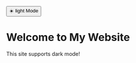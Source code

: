 <body>
  <button onclick="toggleTheme()" id="theme-toggle">☀️ light Mode</button>
  <h1>Welcome to My Website</h1>
  <p>This site supports dark mode!</p>

  <script>
    function toggleTheme() {
      const body = document.body;
      const button = document.getElementById("theme-toggle");

      body.classList.toggle("light-mode");

      if (body.classList.contains("light-mode")) {
        button.textContent = "☀️ Light Mode";
      } else {
        button.textContent = "🌙 Dark Mode";
      }
    }
  </script>
</body>
